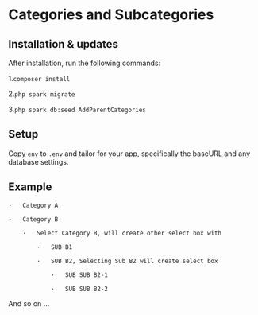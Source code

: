 # Categories and Subcategories
 

## Installation & updates

After installation, run the following commands:

1.`composer install` 

2.`php spark migrate`

3.`php spark db:seed AddParentCategories`
 

## Setup

Copy `env` to `.env` and tailor for your app, specifically the baseURL
and any database settings.


## Example
 

    ·   Category A 

    ·   Category B 

        ·   Select Category B, will create other select box with 

            ·   SUB B1 

            ·   SUB B2, Selecting Sub B2 will create select box 

                ·   SUB SUB B2-1 

                ·   SUB SUB B2-2 

And so on ...
